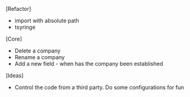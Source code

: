 [Refactor]
- import with absolute path
- tsyringe

[Core]
- Delete a company
- Rename a company
- Add a new field - when has the company been established

[Ideas]
- Control the code from a third party. Do some configurations for fun